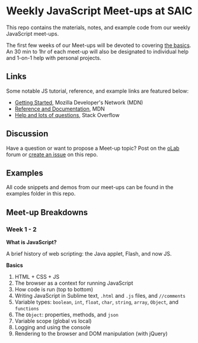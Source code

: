 # Weekly JavaScript Meet-ups at SAIC
This repo contains the materials, notes, and example code from our weekly JavaScript meet-ups.

The first few weeks of our Meet-ups will be devoted to covering [the basics](basics). An 30 min to 1hr of each meet-up will also be designated to individual help and 1-on-1 help with personal projects.

## Links

Some notable JS tutorial, reference, and example links are featured below:

- [Getting Started](https://developer.mozilla.org/en-US/docs/Web/JavaScript/Getting_Started), Mozilla Developer's Network (MDN)
- [Reference and Documentation](https://developer.mozilla.org/en-US/docs/Web/JavaScript/Reference), MDN
- [Help and lots of questions](http://stackoverflow.com), Stack Overflow

## Discussion

Have a question or want to propose a Meet-up topic? Post on the [oLab](http://talk.olab.io) forum or [create an issue](https://github.com/olab-io/meetup.js/issues) on this repo.

## Examples

All code snippets and demos from our meet-ups can be found in the examples folder in this repo.

## Meet-up Breakdowns

### Week 1 - 2

__What is JavaScript?__

A brief history of web scripting: the Java applet, Flash, and now JS.

__Basics__

1. HTML + CSS + JS
2. The browser as a context for running JavaScript
3. How code is run (top to bottom)
4. Writing JavaScript in Sublime text, `.html` and `.js` files, and `//comments`
5. Variable types: `boolean`, `int`, `float`, `char`, `string`, `array`, `Object`, and `functions`
6. The `Object`: properties, methods, and `json` 
7. Variable scope (global vs local)
8. Logging and using the console
9. Rendering to the browser and DOM manipulation (with jQuery)

